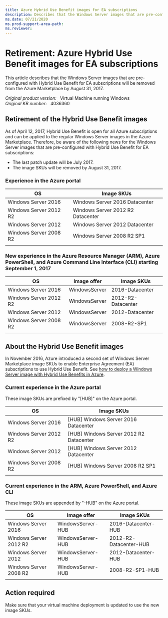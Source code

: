 ```yaml
---
title: Azure Hybrid Use Benefit images for EA subscriptions
description: Describes that the Windows Server images that are pre-configured with Hybrid Use Benefit for EA subscriptions will be removed from the Azure Marketplace by August 31, 2017.
ms.date: 07/21/2020
ms.prod-support-area-path: 
ms.reviewer: 
---
```

# Retirement: Azure Hybrid Use Benefit images for EA subscriptions

This article describes that the Windows Server images that are pre-configured with Hybrid Use Benefit for EA subscriptions will be removed from the Azure Marketplace by August 31, 2017.

_Original product version:_ &nbsp; Virtual Machine running Windows  
_Original KB number:_ &nbsp; 4036360

## Retirement of the Hybrid Use Benefit images

As of April 12, 2017, Hybrid Use Benefit is open for all Azure subscriptions and can be applied to the regular Windows Server images in the Azure Marketplace. Therefore, be aware of the following news for the Windows Server images that are pre-configured with Hybrid Use Benefit for EA subscriptions:

- The last patch update will be July 2017.
- The image SKUs will be removed by August 31, 2017.

### Experience in the Azure portal

| **OS**| **Image SKUs** |
|---|---|
|Windows Server 2016|Windows Server 2016 Datacenter|
|Windows Server 2012 R2|Windows Server 2012 R2 Datacenter|
|Windows Server 2012|Windows Server 2012 Datacenter|
|Windows Server 2008 R2|Windows Server 2008 R2 SP1|
|||

### New experience in the Azure Resource Manager (ARM), Azure PowerShell, and Azure Command Line Interface (CLI) starting September 1, 2017

| **OS**| **Image offer**| **Image SKUs** |
|---|---|---|
|Windows Server 2016|WindowsServer|2016-Datacenter|
|Windows Server 2012 R2|WindowsServer|2012-R2-Datacenter|
|Windows Server 2012|WindowsServer|2012-Datacenter|
|Windows Server 2008 R2|WindowsServer|2008-R2-SP1|
||||

## About the Hybrid Use Benefit images

In November 2016, Azure introduced a second set of Windows Server Marketplace image SKUs to enable Enterprise Agreement (EA) subscriptions to use Hybrid Use Benefit. See [how to deploy a Windows Server image with Hybrid Use Benefits in Azure](https://docs.microsoft.com/azure/virtual-machines/windows/hybrid-use-benefit-licensing).

### Current experience in the Azure portal

These image SKUs are prefixed by "[HUB]" on the Azure portal.

| **OS**| **Image SKUs** |
|---|---|
|Windows Server 2016|[HUB] Windows Server 2016 Datacenter|
|Windows Server 2012 R2|[HUB] Windows Server 2012 R2 Datacenter|
|Windows Server 2012|[HUB] Windows Server 2012 Datacenter|
|Windows Server 2008 R2|[HUB] Windows Server 2008 R2 SP1|
|||

### Current experience in the ARM, Azure PowerShell, and Azure CLI

These image SKUs are appended by "-HUB" on the Azure portal.

| **OS**| **Image offer**| **Image SKUs** |
|---|---|---|
|Windows Server 2016|WindowsServer-HUB|2016-Datacenter-HUB|
|Windows Server 2012 R2|WindowsServer-HUB|2012-R2-Datacenter-HUB|
|Windows Server 2012|WindowsServer-HUB|2012-Datacenter-HUB|
|Windows Server 2008 R2|WindowsServer-HUB|2008-R2-SP1-HUB|
||||

## Action required

Make sure that your virtual machine deployment is updated to use the new image SKUs.
